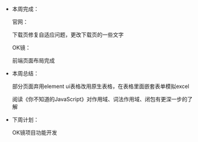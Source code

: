 - 本周完成：

  官网：

  下载页修复自适应问题，更改下载页的一些文字

  OK镜：

  前端页面布局完成

- 本周总结：

  部分页面弃用element ui表格改用原生表格，在表格里面嵌套表单模拟excel

  阅读《你不知道的JavaScript》对作用域、词法作用域、闭包有更深一步的了解

- 下周计划：

  OK镜项目功能开发